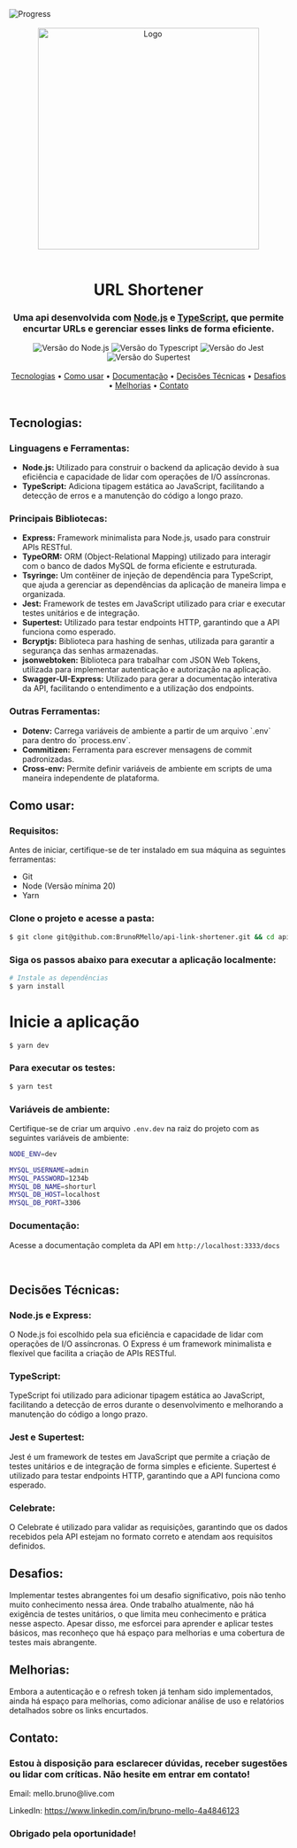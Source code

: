 <div align="left">
  <img src="https://img.shields.io/static/v1?label=Progress&message=100%&color=009CA3&style=plastic&logo=node.js" alt="Progress"/>
</div>

<br/>

<div align="center">
  <img src="https://teddydigital.io/wp-content/uploads/2023/02/Ativo-13-8.png" alt="Logo" width="400px"/>
</div>

<br/>

<div align="center">
  <h1>URL Shortener</h1>
  <h3>Uma api desenvolvida com <a href="https://nodejs.org/">Node.js</a> e <a href="https://www.typescriptlang.org/">TypeScript</a>, que permite encurtar URLs e gerenciar esses links de forma eficiente.</h3>
</div>

<div align="center">
  <img src="https://img.shields.io/static/v1?label=Node.js&message=20.15.0&color=009CA3&style=plastic&logo=node.js" alt="Versão do Node.js" />
  <img src="https://img.shields.io/static/v1?label=Typescript&message=5.0.0&color=009CA3&style=plastic&logo=typescript" alt="Versão do Typescript" />
  <img src="https://img.shields.io/static/v1?label=Jest&message=29.7.0&color=009CA3&style=plastic&logo=jest" alt="Versão do Jest" />
  <img src="https://img.shields.io/static/v1?label=Supertest&message=6.3.3&color=009CA3&style=plastic&logo=supertest" alt="Versão do Supertest" />
</div>

<br/>

<div align="center">
  <a href="#tecnologias">Tecnologias</a> •
  <a href="#como-usar">Como usar</a> •
  <a href="#documentação">Documentação</a> •
  <a href="#decisões-técnicas">Decisões Técnicas</a> •
  <a href="#desafios">Desafios</a> •
  <a href="#melhorias">Melhorias</a> •
  <a href="#contato">Contato</a>
</div>

<br/>

 <h2 id="tecnologias">Tecnologias:</h2>
  <h3>Linguagens e Ferramentas:</h3>
  <ul>
    <li><strong>Node.js:</strong> Utilizado para construir o backend da aplicação devido à sua eficiência e capacidade de lidar com operações de I/O assíncronas.</li>
    <li><strong>TypeScript:</strong> Adiciona tipagem estática ao JavaScript, facilitando a detecção de erros e a manutenção do código a longo prazo.</li>
  </ul>

  <h3>Principais Bibliotecas:</h3>
  <ul>
    <li><strong>Express:</strong> Framework minimalista para Node.js, usado para construir APIs RESTful.</li>
    <li><strong>TypeORM:</strong> ORM (Object-Relational Mapping) utilizado para interagir com o banco de dados MySQL de forma eficiente e estruturada.</li>
    <li><strong>Tsyringe:</strong> Um contêiner de injeção de dependência para TypeScript, que ajuda a gerenciar as dependências da aplicação de maneira limpa e organizada.</li>
    <li><strong>Jest:</strong> Framework de testes em JavaScript utilizado para criar e executar testes unitários e de integração.</li>
    <li><strong>Supertest:</strong> Utilizado para testar endpoints HTTP, garantindo que a API funciona como esperado.</li>
    <li><strong>Bcryptjs:</strong> Biblioteca para hashing de senhas, utilizada para garantir a segurança das senhas armazenadas.</li>
    <li><strong>jsonwebtoken:</strong> Biblioteca para trabalhar com JSON Web Tokens, utilizada para implementar autenticação e autorização na aplicação.</li>
    <li><strong>Swagger-UI-Express:</strong> Utilizado para gerar a documentação interativa da API, facilitando o entendimento e a utilização dos endpoints.</li>
  </ul>

  <h3>Outras Ferramentas:</h3>
  <ul>
    <li><strong>Dotenv:</strong> Carrega variáveis de ambiente a partir de um arquivo `.env` para dentro do `process.env`.</li>
    <li><strong>Commitizen:</strong> Ferramenta para escrever mensagens de commit padronizadas.</li>
    <li><strong>Cross-env:</strong> Permite definir variáveis de ambiente em scripts de uma maneira independente de plataforma.</li>
  </ul>


<div>
  <h2 id="como-usar">Como usar:</h2>
  <h3>Requisitos:</h3>
  <p>
    Antes de iniciar, certifique-se de ter instalado em sua máquina as seguintes ferramentas:
  </p>

  <ul>
    <li>Git</li>
    <li>Node (Versão mínima 20)</li>
    <li>Yarn</li>
  </ul>

  <h3>Clone o projeto e acesse a pasta:</h3>

  ```bash
  $ git clone git@github.com:BrunoRMello/api-link-shortener.git && cd api-link-shortener
```
  <h3>Siga os passos abaixo para executar a aplicação localmente:</h3>

```bash
# Instale as dependências
$ yarn install
```
# Inicie a aplicação
```bash
$ yarn dev
  ```
<h3>Para executar os testes:</h3>

```bash
$ yarn test
```
<h3>Variáveis de ambiente:</h3>
 <p>Certifique-se de criar um arquivo <code>.env.dev</code> na raiz do projeto com as seguintes variáveis de ambiente:</p>

 ```bash
NODE_ENV=dev

MYSQL_USERNAME=admin
MYSQL_PASSWORD=1234b
MYSQL_DB_NAME=shorturl
MYSQL_DB_HOST=localhost
MYSQL_DB_PORT=3306
```
<h3 id='documentação' >Documentação:</h3>
<p>Acesse a documentação completa da API em <code>http://localhost:3333/docs</code></p>

</div>
<br/>

<div>
  <h2 id="decisões-técnicas">Decisões Técnicas:</h2>
  <h3>Node.js e Express:</h3>
  <p>O Node.js foi escolhido pela sua eficiência e capacidade de lidar com operações de I/O assíncronas. O Express é um framework minimalista e flexível que facilita a criação de APIs RESTful.</p>
  <h3>TypeScript:</h3>
  <p>TypeScript foi utilizado para adicionar tipagem estática ao JavaScript, facilitando a detecção de erros durante o desenvolvimento e melhorando a manutenção do código a longo prazo.</p>

  <h3>Jest e Supertest:</h3>
  <p>Jest é um framework de testes em JavaScript que permite a criação de testes unitários e de integração de forma simples e eficiente. Supertest é utilizado para testar endpoints HTTP, garantindo que a API funciona como esperado.</p>
</div>

<h3>Celebrate:</h3>
  <p>O Celebrate é utilizado para validar as requisições, garantindo que os dados recebidos pela API estejam no formato correto e atendam aos requisitos definidos.</p>

<div>
  <h2 id="desafios">Desafios:</h2>
 <p>Implementar testes abrangentes foi um desafio significativo, pois não tenho muito conhecimento nessa área. Onde trabalho atualmente, não há exigência de testes unitários, o que limita meu conhecimento e prática nesse aspecto. Apesar disso, me esforcei para aprender e aplicar testes básicos, mas reconheço que há espaço para melhorias e uma cobertura de testes mais abrangente.</p>
</div>

<div>
  <h2 id="melhorias">Melhorias:</h2>
   <p>Embora a autenticação e o refresh token já tenham sido implementados, ainda há espaço para melhorias, como adicionar análise de uso e relatórios detalhados sobre os links encurtados.</p>
</div>

<div>
  <h2 id="contato">Contato:</h2>
  <h3>Estou à disposição para esclarecer dúvidas, receber sugestões ou lidar com críticas. Não hesite em entrar em contato!</h3>
  <p>Email: mello.bruno@live.com</p>
  <p>LinkedIn: <a href="https://www.linkedin.com/in/bruno-mello-4a4846123/">https://www.linkedin.com/in/bruno-mello-4a4846123</a></p>
  <h3>Obrigado pela oportunidade!</h3>
</div>
</div>
